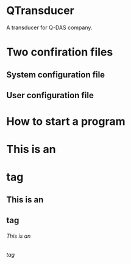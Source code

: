# QTransducer
A transducer for Q-DAS company.


# Two confiration files
## System configuration file
## User configuration file


# How to start a program

# This is an <h1> tag
## This is an <h2> tag
###### This is an <h6> tag

